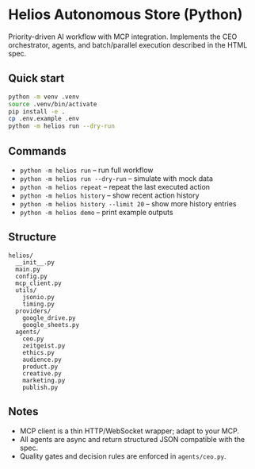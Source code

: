 # Helios Autonomous Store (Python)

Priority-driven AI workflow with MCP integration. Implements the CEO orchestrator, agents, and batch/parallel execution described in the HTML spec.

## Quick start

```bash
python -m venv .venv
source .venv/bin/activate
pip install -e .
cp .env.example .env
python -m helios run --dry-run
```

## Commands

- `python -m helios run` – run full workflow
- `python -m helios run --dry-run` – simulate with mock data
- `python -m helios repeat` – repeat the last executed action
- `python -m helios history` – show recent action history
- `python -m helios history --limit 20` – show more history entries
- `python -m helios demo` – print example outputs

## Structure

```
helios/
  __init__.py
  main.py
  config.py
  mcp_client.py
  utils/
    jsonio.py
    timing.py
  providers/
    google_drive.py
    google_sheets.py
  agents/
    ceo.py
    zeitgeist.py
    ethics.py
    audience.py
    product.py
    creative.py
    marketing.py
    publish.py
```

## Notes
- MCP client is a thin HTTP/WebSocket wrapper; adapt to your MCP.
- All agents are async and return structured JSON compatible with the spec.
- Quality gates and decision rules are enforced in `agents/ceo.py`.
